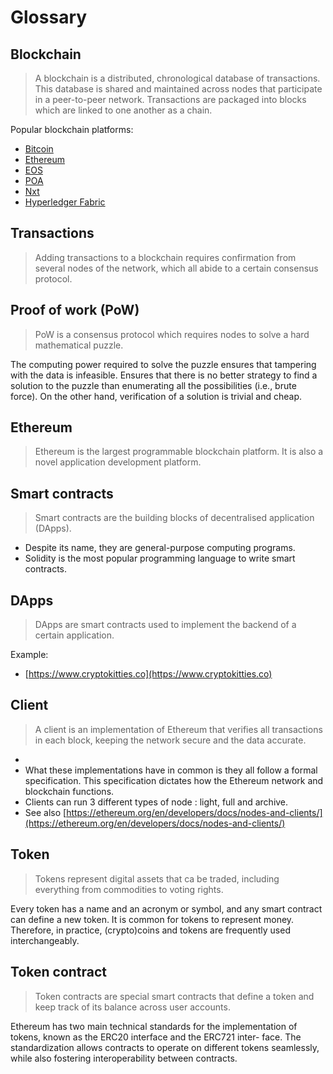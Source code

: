 # Glossary


## Blockchain

> A blockchain is a distributed, chronological database of transactions.
> This database is shared and maintained across nodes that participate in a peer-to-peer network.
> Transactions are packaged into blocks which are linked to one another as a chain.
 
Popular blockchain platforms:

- [Bitcoin]( https://bitcoin.org)
- [Ethereum](https://ethereum.org)
- [EOS](https://eos.io) 
- [POA](https://www.poa.network) 
- [Nxt](https://www.jelurida.com/nxt)
- [Hyperledger Fabric](https://www.hyperledger.org/projects/fabric)
 
## Transactions

> Adding transactions to a blockchain requires confirmation from several nodes of the network, which all abide to a certain consensus protocol.
 
## Proof of work (PoW) 

> PoW is a consensus protocol which requires nodes to solve a hard mathematical puzzle.
 
The computing power required to solve the puzzle ensures that tampering with the data is infeasible. 
Ensures that there is no better strategy to find a solution to the puzzle than enumerating all the possibilities (i.e., brute force).
On the other hand, verification of a solution is trivial and cheap.

## Ethereum

> Ethereum is the largest programmable blockchain platform. It is also a novel application development platform.

## Smart contracts

> Smart contracts are the building blocks of decentralised application (DApps).

- Despite its name, they are general-purpose computing programs.
- Solidity is the most popular programming language to write smart contracts.

## DApps

> DApps are smart contracts used to implement the backend of a certain application.  

Example:
-  [https://www.cryptokitties.co](https://www.cryptokitties.co)

## Client

> A client is an implementation of Ethereum that verifies all transactions in each block, keeping the network secure and the data accurate.
- 
- What these implementations have in common is they all follow a formal specification. This specification dictates how the Ethereum network and blockchain functions.
- Clients can run 3 different types of node : light, full and archive.
- See also [https://ethereum.org/en/developers/docs/nodes-and-clients/](https://ethereum.org/en/developers/docs/nodes-and-clients/)

## Token

> Tokens represent digital assets that ca be traded, including everything from commodities to voting rights.

Every token has a name and an acronym or symbol, and any smart contract can define a new token. 
It is common for tokens to represent money. 
Therefore, in practice, (crypto)coins and tokens are frequently used interchangeably.

## Token contract

> Token contracts are special smart contracts that define a token and keep track of its balance across user accounts.
 
Ethereum has two main technical standards for the implementation of tokens, known as the ERC20 interface and the ERC721 inter- face.
The standardization allows contracts to operate on different tokens seamlessly, while also fostering interoperability between contracts.



